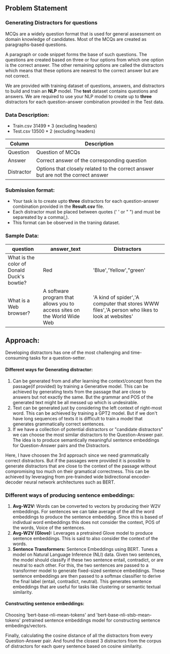 <h2> Problem Statement </h2>
<h3> Generating Distractors for questions </h3>

MCQs are a widely question format that is used for general assessment on domain knowledge of candidates. Most of the MCQs are created as paragraphs-based questions.

A paragraph or code snippet forms the base of such questions. The questions are created based on three or four options from which one option is the correct answer. The other remaining options are called the distractors which means that these options are nearest to the correct answer but are not correct.

We are provided with training dataset of questions, answers, and distractors to build and train an **NLP** model. The **test** dataset contains questions and answers. We are required to use your NLP model to create up to **three** distractors for each question-answer combination provided in the Test data.

<h3> Data Description: </h3>

- Train.csv 31499 * 3 (excluding headers)
- Test.csv 13500 * 2 (excluding headers)

|Column|Description|
|------|-----------|
|Question|Question of MCQs|
|Answer|Correct answer of the corresponding question|
|Distractor|Options that closely related to the correct answer but are not the correct answer|

<h3> Submission format: </h3>

- Your task is to create upto **three** distractors for each question-answer combination provided in the **Result.csv** file.
- Each distractor must be placed between quotes (' ' or " ") and must be separeated by a comma(,).
- This format can be observed in the traning dataset.

<h3> Sample Data: </h2>

|question|answer_text|Distractors|
|--------|-----------|-----------|
|What is the color of Donald Duck's bowtie?|Red|'Blue','Yellow',"green'
|What is a Web browser?|A software program that allows you to access sites on the World Wide Web| 'A kind of spider','A computer that stores WWW files','A person who likes to look at websites'

<h2> Approach: </h2>

Developing distractors has one of the most challenging and time-consuming tasks for a question-setter.

<h4> Different ways for Generating distractor: </h4>

1. Can be generated from and after learning the context/concept from the passage(if provided) by training a Generative model. This can be achieved by generating texts from the passage that are close to answers but not exactly the same. But the grammar and POS of the generated text might be all messed up which is undesirable.
2. Text can be generated just by considering the left context of right-most word. This can be achieved by training a GPT2 model. But if we don't have long sequences of texts it is difficult to train a model that generates grammatically correct sentences.
3. If we have a collection of potential distractors or "candidate distractors" we can choose the most similar distractors to the Question-Answer pair. The idea is to produce semantically meaningful sentence embeddings for Question-Answer pairs and the Distractors.

Here, I have choosen the 3rd approach since we need grammatically correct distractors. But if the passages were provided it is possible to generate distractors that are close to the context of the passage without compromising too much on their gramatical correctness. This can be achieved by leveraging from pre-trainded wide bidirectional encoder-decoder neural network architectures such as BERT.

<h3> Different ways of producing sentence embeddings: </h3>

1. **Avg-W2V:** Words can be converted to vectors by producing their W2V embeddings. For sentences we can take average of the all the word embeddings to produce the sentence embedding. Since this is based of indivdual word embeddings this does not consider the context, POS of the words, Voice of the sentences.
2. **Avg-W2V (Glove):** Leverages a pretrained Glove model to produce sentence embeddings. This is said to also consider the context of the words.
3. **Sentence Transformers:** Sentence Embeddings using BERT. Tunes a model on Natural Language Inference (NLI) data. Given two sentences, the model should classify if these two sentence entail, contradict, or are neutral to each other. For this, the two sentences are passed to a transformer model to generate fixed-sized sentence embeddings. These sentence embeddings are then passed to a softmax classifier to derive the final label (entail, contradict, neutral). This generates sentence embeddings that are useful for tasks like clustering or semantic textual similarity.

<h4> Constructing sentence embeddings: </h4>

Choosing 'bert-base-nli-mean-tokens' and 'bert-base-nli-stsb-mean-tokens' pretrained sentence embeddings model for constructing sentence embedings/vectors.

Finally, calculating the cosine distance of all the distractors from every Question-Answer pair.
And found the closest 3 distractors from the corpus of distractors for each query sentence based on cosine similarity.
